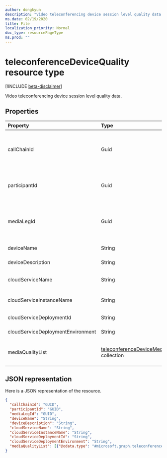 ```yaml
---
author: dongkyun
description: "Video teleconferencing device session level quality data."
ms.date: 02/19/2020
title: File
localization_priority: Normal
doc_type: resourcePageType
ms.prod: ""
---
```

# teleconferenceDeviceQuality resource type

[!INCLUDE [beta-disclaimer](../../includes/beta-disclaimer.md)]

Video teleconferencing device session level quality data.

## Properties

| Property | Type                    | Description                                                                                                                                      |
|:---------|:------------------------|:-------------------------------------------------------------------------------------------------------------------------------------------------|
|callChainId                      |Guid     |A unique identifier for all of the participant calls in a conference or a unique identifier for two participant calls in P2P call.  This needs to be copied over from `Microsoft.Graph.Call.CallChainId`.|
|participantId                    |Guid     |A unique identifier for a specific participant in a conference. CVI partner needs to copy over `Call.MyParticipantId` to this property.|
|mediaLegId                       |Guid     |A unique identifier for a specific media leg of a participant in a conference.  One participant can have multiple media leg identifiers if retargeting happens. CVI partner assigns this value.|
|deviceName                       |String   |The user media agent name such as `Cisco SX80`.|
|deviceDescription                |String   |Any additional description such as `VTC Bldg 30/21`.|
|cloudServiceName                 |String   |The Azure deployed cloud service name such as `contoso.cloudapp.net`.|
|cloudServiceInstanceName         |String   |The Azure deployed cloud service instance name such as `FrontEnd_IN_3`.|
|cloudServiceDeploymentId         |String   |A unique deployment identifier assigned by Azure.|
|cloudServiceDeploymentEnvironment|String   |A geo-region where the service is deployed such as `ProdNoam`.|
|mediaQualityList                 |[teleconferenceDeviceMediaQuality](teleconferenceDeviceMediaQuality.md) collection|The list of media qualities in a media session (call) such as audio quality, video quality, and/or screen sharing quality.|

## JSON representation

Here is a JSON representation of the resource.

```json
{
  "callChainId": "GUID",
  "participantId": "GUID",
  "mediaLegId": "GUID",
  "deviceName": "String",
  "deviceDescription": "String",
  "cloudServiceName": "String",
  "cloudServiceInstanceName": "String",
  "cloudServiceDeploymentId": "String",
  "cloudServiceDeploymentEnvironment": "String",
  "mediaQualityList": [{"@odata.type": "#microsoft.graph.teleconferenceDeviceMediaQuality"}]
}
```

<!--
{
  "type": "#page.annotation",
  "description": "Video teleconferencing device session level quality data.",
  "keywords": "",
  "section": "documentation",
  "tocPath": "",
  "suppressions": []
}
-->
